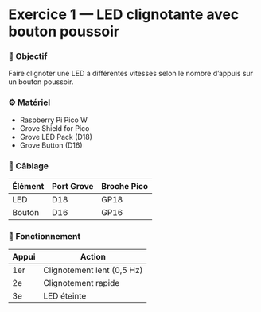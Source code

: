 # Exercice 1 — LED clignotante avec bouton poussoir

### 🎯 Objectif
Faire clignoter une LED à différentes vitesses selon le nombre d’appuis sur un bouton poussoir.

### ⚙️ Matériel
- Raspberry Pi Pico W  
- Grove Shield for Pico  
- Grove LED Pack (D18)  
- Grove Button (D16)

### 🔌 Câblage
| Élément | Port Grove | Broche Pico |
|----------|-------------|--------------|
| LED | D18 | GP18 |
| Bouton | D16 | GP16 |

### 🧠 Fonctionnement
| Appui | Action |
|--------|--------|
| 1er | Clignotement lent (0,5 Hz) |
| 2e | Clignotement rapide |
| 3e | LED éteinte |


 


